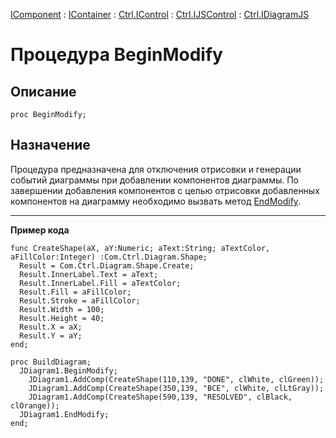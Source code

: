 ﻿---
Link: .Ctrl.IDiagramJS.@BeginModify
---

[IComponent](topic:Com.Custom.ComClasses.IComponent.Default) :
[IContainer](topic:Com.Custom.ComClasses.IContainer.Default) :
[Ctrl.IControl](topic:Com.Custom.ComClasses.Ctrl.IControl.Default) :
[Ctrl.IJSControl](topic:Com.Custom.ComClasses.Ctrl.IJSControl.Default) :
[Ctrl.IDiagramJS](Default)

# Процедура BeginModify

## Описание

    proc BeginModify;

## Назначение

Процедура предназначена для отключения отрисовки и генерации событий диаграммы при добавлении компонентов диаграммы.
По завершении добавления компонентов с целью отрисовки добавленных компонентов на диаграмму необходимо вызвать метод [EndModify](topic:.Custom.ComClasses.Ctrl.IDiagramJS.EndModify).

---

<b>Пример кода</b>

    func CreateShape(aX, aY:Numeric; aText:String; aTextColor, aFillColor:Integer) :Com.Ctrl.Diagram.Shape;
      Result = Com.Ctrl.Diagram.Shape.Create;
      Result.InnerLabel.Text = aText;
      Result.InnerLabel.Fill = aTextColor;
      Result.Fill = aFillColor;
      Result.Stroke = aFillColor;
      Result.Width = 100;
      Result.Height = 40;
      Result.X = aX;
      Result.Y = aY;
    end;

    proc BuildDiagram;
      JDiagram1.BeginModify;
        JDiagram1.AddComp(CreateShape(110,139, "DONE", clWhite, clGreen));
        JDiagram1.AddComp(CreateShape(350,139, "ВСЕ", clWhite, clLtGray));
        JDiagram1.AddComp(CreateShape(590,139, "RESOLVED", clBlack, clOrange));
      JDiagram1.EndModify;
    end;